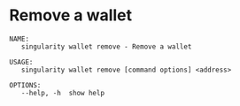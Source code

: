 # Remove a wallet

```
NAME:
   singularity wallet remove - Remove a wallet

USAGE:
   singularity wallet remove [command options] <address>

OPTIONS:
   --help, -h  show help
```
